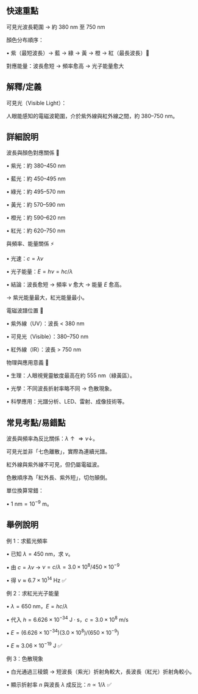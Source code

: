 ## 快速重點

可見光波長範圍 → 約 $380\ \mathrm{nm}$ 至 $750\ \mathrm{nm}$

顏色分布順序：

• 紫（最短波長）→ 藍 → 綠 → 黃 → 橙 → 紅（最長波長）🌈

對應能量：波長愈短 → 頻率愈高 → 光子能量愈大


## 解釋/定義

可見光（Visible Light）：

人眼能感知的電磁波範圍，介於紫外線與紅外線之間，約 $380$–$750\ \mathrm{nm}$。


## 詳細說明

波長與顏色對應關係 🌈

• 紫光：約 $380$–$450\ \mathrm{nm}$

• 藍光：約 $450$–$495\ \mathrm{nm}$

• 綠光：約 $495$–$570\ \mathrm{nm}$

• 黃光：約 $570$–$590\ \mathrm{nm}$

• 橙光：約 $590$–$620\ \mathrm{nm}$

• 紅光：約 $620$–$750\ \mathrm{nm}$

與頻率、能量關係 ⚡

• 光速：$c = \lambda \nu$

• 光子能量：$E = h\nu = hc/\lambda$

• 結論：波長愈短 → 頻率 $\nu$ 愈大 → 能量 $E$ 愈高。

→ 紫光能量最大，紅光能量最小。

電磁波譜位置 📶

• 紫外線（UV）：波長 < $380\ \mathrm{nm}$

• 可見光（Visible）：$380$–$750\ \mathrm{nm}$

• 紅外線（IR）：波長 > $750\ \mathrm{nm}$

物理與應用意義 🔬

• 生理：人眼視覺靈敏度最高在約 $555\ \mathrm{nm}$（綠黃區）。

• 光學：不同波長折射率略不同 → 色散現象。

• 科學應用：光譜分析、LED、雷射、成像技術等。


## 常見考點/易錯點

波長與頻率為反比關係：$\lambda \uparrow \Rightarrow \nu \downarrow$。

可見光並非「七色離散」，實際為連續光譜。

紅外線與紫外線不可見，但仍屬電磁波。

色散順序為「紅外長、紫外短」，切勿顛倒。

單位換算常錯：

• $1\ \mathrm{nm} = 10^{-9}\ \mathrm{m}$。


## 舉例說明

例 1：求藍光頻率

• 已知 $\lambda = 450\ \mathrm{nm}$，求 $\nu$。

• 由 $c = \lambda \nu$ → $\nu = c / \lambda = 3.0\times10^{8} / 450\times10^{-9}$

• 得 $\nu \approx 6.7\times10^{14}\ \mathrm{Hz}$ ✅

例 2：求紅光光子能量

• $\lambda = 650\ \mathrm{nm}$，$E = hc/\lambda$

• 代入 $h = 6.626\times10^{-34}\ \mathrm{J\cdot s}$，$c = 3.0\times10^{8}\ \mathrm{m/s}$

• $E = (6.626\times10^{-34})(3.0\times10^{8}) / (650\times10^{-9})$

• $E \approx 3.06\times10^{-19}\ \mathrm{J}$ ✅

例 3：色散現象

• 白光通過三稜鏡 → 短波長（紫光）折射角較大，長波長（紅光）折射角較小。

• 顯示折射率 $n$ 與波長 $\lambda$ 成反比：$n \propto 1/\lambda$ ✅
